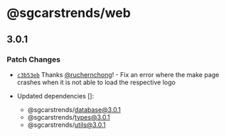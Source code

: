# @sgcarstrends/web

## 3.0.1

### Patch Changes

- [`c3b53eb`](https://github.com/sgcarstrends/sgcarstrends/commit/c3b53ebcdacddca421af6cbb8bd2c87263f50730) Thanks [@ruchernchong](https://github.com/ruchernchong)! - Fix an error where the make page crashes when it is not able to load the respective logo

- Updated dependencies []:
  - @sgcarstrends/database@3.0.1
  - @sgcarstrends/types@3.0.1
  - @sgcarstrends/utils@3.0.1

